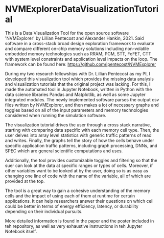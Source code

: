 # NVMExplorerDataVisualizationTutorial

This is a Data Visualization Tool for the open source software 'NVMExplorer' by Lillian Pentecost and Alexander Hankin, 2021. Said software in a cross-stack broad design exploration framework to evaluate and compare different on-chip memory solutions including non-volatile embedded memory technologies such as RRAM, PCM, STT, FeFET, CTT with system level constraints and application level impacts on the loop. The framework can be found here: https://github.com/lpentecost/NVMExplorer 

During my two research fellowships with Dr. Lillian Pentecost as my PI, I developed this visualization tool which provides the missing data analysis and visualization tutorials that the original project was lacking. For this, I made the automated tool in Jupyter Notebook, written in Python with the data science libraries Pandas and Matplotlib, as well as some Jupyter integrated modules. The newly implemented software parses the output csv files written by NVMExplorer, and then makes a lot of necessary graphs and toggles based on all of the input parameters and memory technologies considered when running the simulation software. 

The visualization tutorial drives the user through a cross stack narrative, starting with comparing data specific with each memory cell type. Then, the user delves into array level statistics with generic traffic patterns of read and writes. Finally, the graphs tell the story of how the cells behave under specific application traffic patterns, including graph processing, DNNs, and SPEC which are general scientific computations and uses.

Additionally, the tool provides customizable toggles and filtering so that the suer can look at the data at specific ranges or types of cells. Moreover, if other variables want to be looked at by the user, doing so is as easy as changing one line of code with the name of the variable, all of which are provided at the top.

The tool is a great way to gain a cohesive understanding of the memory cells and the impact of using each of them at runtime for certain applications. It can help researchers answer their questions on which cell could be better in terms of energy efficiency, latency, or durability depending on their individual pursuits.

More detailed information is found in the paper and the poster included in teh repository, as well as very exhaustive instructions in teh Jupyter Notebook itself.
